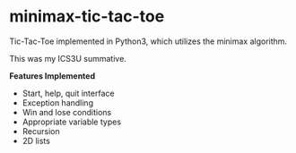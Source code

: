 # minimax-tic-tac-toe
Tic-Tac-Toe implemented in Python3, which utilizes the minimax algorithm.

This was my ICS3U summative.

**Features Implemented**
- Start, help, quit interface
- Exception handling
- Win and lose conditions
- Appropriate variable types
- Recursion
- 2D lists
